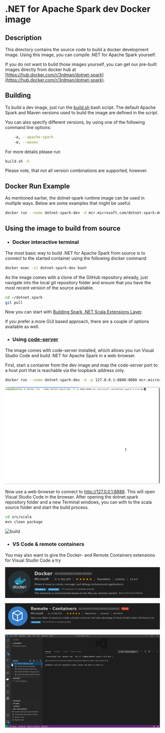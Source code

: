 # .NET for Apache Spark dev Docker image

## Description

This directory contains the source code to build a docker development image.
Using this image, you can compile .NET for Apache Spark yourself.

If you do not want to build those images yourself, you can get our pre-built images directly from docker hub at [https://hub.docker.com/r/3rdman/dotnet-spark](https://hub.docker.com/r/3rdman/dotnet-spark).


## Building

To build a dev image, just run the [build.sh](build.sh) bash script. The default Apache Spark and Maven versions used to build the image are defined in the script.

You can also specify different versions, by using one of the following command line options:

```bash
    -a, --apache-spark
    -m, --maven
```

For more details please run

```bash
build.sh -h
```

Please note, that not all version combinations are supported, however.


## Docker Run Example

As mentioned earlier, the dotnet-spark runtime image can be used in multiple ways. Below are some examples that might be useful.

```bash
docker run --name dotnet-spark-dev -d mcr.microsoft.com/dotnet-spark:dev-latest
```

## Using the image to build from source

- ### Docker interactive terminal

The most basic way to build .NET for Apache Spark from source is to connect to the started container using the following docker command

```bash
docker exec -it dotnet-spark-dev bash
```

As the image comes with a clone of the GitHub repository already, just navigate into the local git repository folder and ensure that you have the most recent version of the source available.

```bash
cd ~/dotnet.spark
git pull
```

Now you can start with [Building Spark .NET Scala Extensions Layer](https://github.com/dotnet/spark/blob/master/docs/building/ubuntu-instructions.md#building).

If you prefer a more GUI based approach, there are a couple of options available as well.

- ### Using [code-server](https://github.com/cdr/code-server)

The image comes with code-server installed, which allows you run Visual Studio Code and build .NET for Apache Spark in a web-browser.

First, start a container from the dev image and map the code-server port to a host port that is reachable via the loopback address only.

```bash
docker run --name dotnet-spark-dev -d -p 127.0.0.1:8888:8080 mcr.microsoft.com/dotnet-spark:dev-latest
```

![launch](img/dotnet-dev-docker-code-server-launch.gif)

Now use a web-browser to connect to http://127.0.0.1:8888. This will open Visual Studio Code in the browser. After opening the dotnet.spark repository folder and a new Terminal windows, you can with to the scala source folder and start the build process.

```bash
cd src/scala
mvn clean package
```

![build](img/dotnet-dev-docker-code-server-build.gif)

- ### VS Code & remote containers

You may also want to give the Docker- and Remote Containers extensions for Visual Studio Code a try

![vs-code-docker-extension](img/vscode-docker-extension.png)

![vs-code-remote-containers-extension](img/vscode-remote-containers-extension.png)

![build](img/dotnet-dev-docker-vscode-remote.gif)
